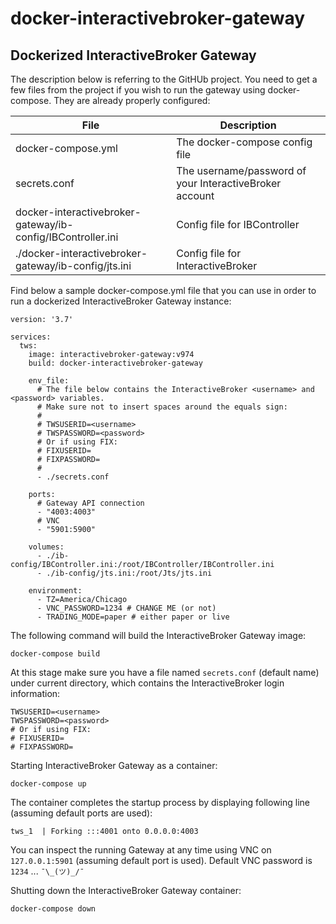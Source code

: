 # docker-interactivebroker-gateway
## Dockerized InteractiveBroker Gateway ##

The description below is referring to the GitHUb project. You need to get a few files from the project if you wish to run the gateway using docker-compose. They are already properly configured:

File                                                         | Description
----------------------------------------------------------   | -------------------------------------
docker-compose.yml                                           | The docker-compose config file
secrets.conf                                                 | The username/password of your InteractiveBroker account
docker-interactivebroker-gateway/ib-config/IBController.ini  | Config file for IBController
./docker-interactivebroker-gateway/ib-config/jts.ini         | Config file for InteractiveBroker

Find below a sample docker-compose.yml file that you can use in order to run a dockerized InteractiveBroker Gateway instance:
```
version: '3.7'

services:
  tws:
    image: interactivebroker-gateway:v974
    build: docker-interactivebroker-gateway

    env_file:
      # The file below contains the InteractiveBroker <username> and <password> variables.
      # Make sure not to insert spaces around the equals sign:
      #
      # TWSUSERID=<username>
      # TWSPASSWORD=<password>
      # Or if using FIX:
      # FIXUSERID=
      # FIXPASSWORD=
      #
      - ./secrets.conf

    ports:
      # Gateway API connection
      - "4003:4003"
      # VNC
      - "5901:5900"

    volumes:
      - ./ib-config/IBController.ini:/root/IBController/IBController.ini
      - ./ib-config/jts.ini:/root/Jts/jts.ini

    environment:
      - TZ=America/Chicago
      - VNC_PASSWORD=1234 # CHANGE ME (or not)
      - TRADING_MODE=paper # either paper or live

```

The following command will build the InteractiveBroker Gateway image:
```
docker-compose build
```
At this stage make sure you have a file named `secrets.conf` (default name) under current directory, which contains the InteractiveBroker login information:

```
TWSUSERID=<username>
TWSPASSWORD=<password>
# Or if using FIX:
# FIXUSERID=
# FIXPASSWORD=
```

Starting InteractiveBroker Gateway as a container:
```
docker-compose up
```

The container completes the startup process by displaying following line (assuming default ports are used):

```
tws_1  | Forking :::4001 onto 0.0.0.0:4003
```

You can inspect the running Gateway at any time using VNC on `127.0.0.1:5901` (assuming default port is used).
 Default VNC password is `1234` ... `¯\_(ツ)_/¯` 

Shutting down the InteractiveBroker Gateway container:
```
docker-compose down
```
